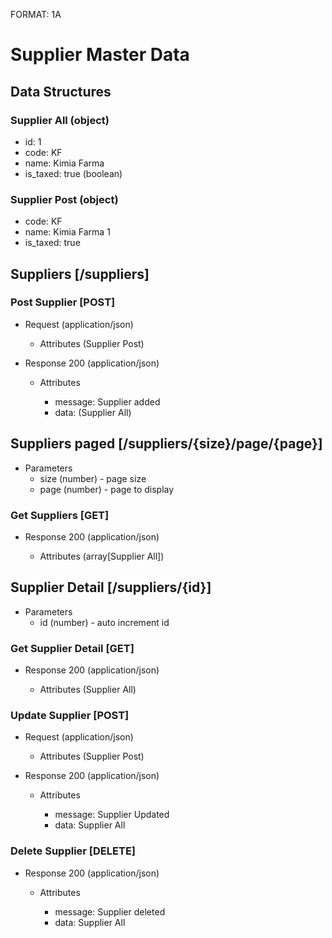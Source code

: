 FORMAT: 1A

# Supplier Master Data

## Data Structures

### Supplier All (object)
+ id: 1
+ code: KF
+ name: Kimia Farma
+ is_taxed: true (boolean)

### Supplier Post (object)
+ code: KF
+ name: Kimia Farma 1
+ is_taxed: true

## Suppliers [/suppliers]

### Post Supplier [POST]

+ Request (application/json)

    + Attributes (Supplier Post)

+ Response 200 (application/json)

    + Attributes

        + message: Supplier added
        + data: (Supplier All)

## Suppliers paged [/suppliers/{size}/page/{page}]

+ Parameters
    + size (number) - page size
    + page (number) - page to display

### Get Suppliers [GET]

+ Response 200 (application/json)

    + Attributes (array[Supplier All])

## Supplier Detail [/suppliers/{id}]

+ Parameters
    + id (number) - auto increment id

### Get Supplier Detail [GET]

+ Response 200 (application/json)

    + Attributes (Supplier All)

### Update Supplier [POST]

+ Request (application/json)

    + Attributes (Supplier Post)

+ Response 200 (application/json)

    + Attributes

        + message: Supplier Updated
        + data: Supplier All

### Delete Supplier [DELETE]

+ Response 200 (application/json)

    + Attributes

        + message: Supplier deleted
        + data: Supplier All
